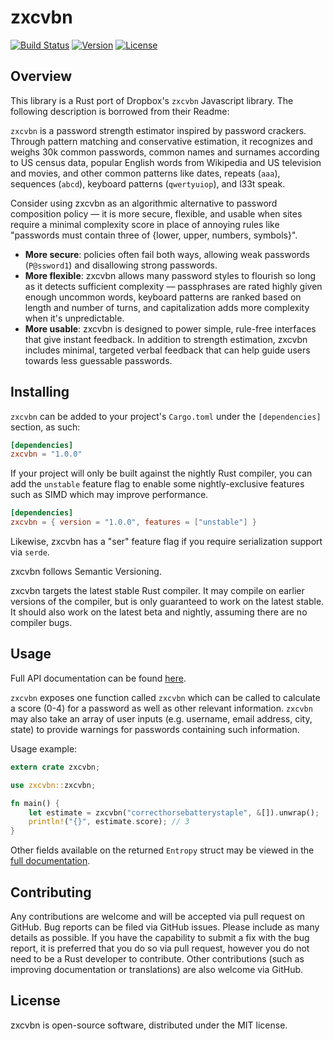# zxcvbn

[![Build Status](https://travis-ci.org/shssoichiro/zxcvbn-rs.svg?branch=master)](https://travis-ci.org/shssoichiro/zxcvbn-rs)
[![Version](https://img.shields.io/crates/v/zxcvbn.svg)](https://crates.io/crates/zxcvbn)
[![License](https://img.shields.io/crates/l/zxcvbn.svg)](https://github.com/shssoichiro/zxcvbn-rs/blob/master/LICENSE)

## Overview

This library is a Rust port of Dropbox's `zxcvbn` Javascript library. The following description is borrowed from their Readme:

`zxcvbn` is a password strength estimator inspired by password crackers. Through pattern matching and conservative estimation, it recognizes and weighs 30k common passwords, common names and surnames according to US census data, popular English words from Wikipedia and US television and movies, and other common patterns like dates, repeats (`aaa`), sequences (`abcd`), keyboard patterns (`qwertyuiop`), and l33t speak.

Consider using zxcvbn as an algorithmic alternative to password composition policy — it is more secure, flexible, and usable when sites require a minimal complexity score in place of annoying rules like "passwords must contain three of {lower, upper, numbers, symbols}".

* __More secure__: policies often fail both ways, allowing weak passwords (`P@ssword1`) and disallowing strong passwords.
* __More flexible__: zxcvbn allows many password styles to flourish so long as it detects sufficient complexity — passphrases are rated highly given enough uncommon words, keyboard patterns are ranked based on length and number of turns, and capitalization adds more complexity when it's unpredictable.
* __More usable__: zxcvbn is designed to power simple, rule-free interfaces that give instant feedback. In addition to strength estimation, zxcvbn includes minimal, targeted verbal feedback that can help guide users towards less guessable passwords.

## Installing

`zxcvbn` can be added to your project's `Cargo.toml` under the `[dependencies]` section, as such:

```toml
[dependencies]
zxcvbn = "1.0.0"
```

If your project will only be built against the nightly Rust compiler, you can add the `unstable` feature flag to enable
some nightly-exclusive features such as SIMD which may improve performance.

```toml
[dependencies]
zxcvbn = { version = "1.0.0", features = ["unstable"] }
```

Likewise, zxcvbn has a "ser" feature flag if you require serialization support via `serde`.

zxcvbn follows Semantic Versioning.

zxcvbn targets the latest stable Rust compiler.
It may compile on earlier versions of the compiler, but is only guaranteed to work on the latest stable.
It should also work on the latest beta and nightly, assuming there are no compiler bugs.

## Usage

Full API documentation can be found [here](https://docs.rs/zxcvbn/*/zxcvbn/).

`zxcvbn` exposes one function called `zxcvbn` which can be called to calculate a score (0-4) for a password as well as other relevant information.
`zxcvbn` may also take an array of user inputs (e.g. username, email address, city, state) to provide warnings for passwords containing such information.

Usage example:

```rust
extern crate zxcvbn;

use zxcvbn::zxcvbn;

fn main() {
    let estimate = zxcvbn("correcthorsebatterystaple", &[]).unwrap();
    println!("{}", estimate.score); // 3
}
```

Other fields available on the returned `Entropy` struct may be viewed in the [full documentation](https://docs.rs/zxcvbn/*/zxcvbn/).

## Contributing

Any contributions are welcome and will be accepted via pull request on GitHub. Bug reports can be
filed via GitHub issues. Please include as many details as possible. If you have the capability
to submit a fix with the bug report, it is preferred that you do so via pull request,
however you do not need to be a Rust developer to contribute.
Other contributions (such as improving documentation or translations) are also welcome via GitHub.

## License

zxcvbn is open-source software, distributed under the MIT license.
